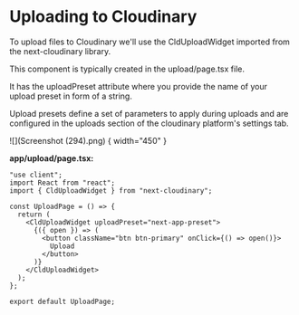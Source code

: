 # Uploading to Cloudinary

To upload files to Cloudinary we'll use the CldUploadWidget imported from the next-cloudinary library.

This component is typically created in the upload/page.tsx file.

It has the uploadPreset attribute where you provide the name of your upload preset in form of a string.

Upload presets define a set of parameters to apply during uploads and are configured in the uploads section of the cloudinary platform's settings tab.

![](Screenshot (294).png) { width="450" }

**app/upload/page.tsx:**

```TSX
"use client";
import React from "react";
import { CldUploadWidget } from "next-cloudinary";

const UploadPage = () => {
  return (
    <CldUploadWidget uploadPreset="next-app-preset">
      {({ open }) => (
        <button className="btn btn-primary" onClick={() => open()}>
          Upload
        </button>
      )}
    </CldUploadWidget>
  );
};

export default UploadPage;
```